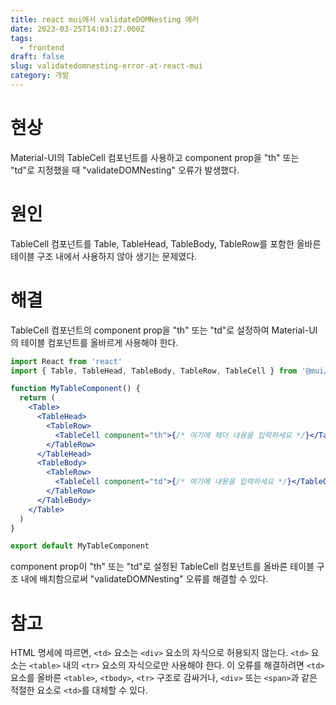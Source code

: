 ```yaml
---
title: react mui에서 validateDOMNesting 에러
date: 2023-03-25T14:03:27.000Z
tags:
  - frontend
draft: false
slug: validatedomnesting-error-at-react-mui
category: 개발
---
```


# 현상

Material-UI의 TableCell 컴포넌트를 사용하고 component prop을 "th" 또는 "td"로 지정했을 때 "validateDOMNesting" 오류가 발생했다.

# 원인

TableCell 컴포넌트를 Table, TableHead, TableBody, TableRow를 포함한 올바른 테이블 구조 내에서 사용하지 않아 생기는 문제였다.

# 해결

TableCell 컴포넌트의 component prop을 "th" 또는 "td"로 설정하여 Material-UI의 테이블 컴포넌트를 올바르게 사용해야 한다.

```jsx
import React from 'react'
import { Table, TableHead, TableBody, TableRow, TableCell } from '@mui/material'

function MyTableComponent() {
  return (
    <Table>
      <TableHead>
        <TableRow>
          <TableCell component="th">{/* 여기에 헤더 내용을 입력하세요 */}</TableCell>
        </TableRow>
      </TableHead>
      <TableBody>
        <TableRow>
          <TableCell component="td">{/* 여기에 내용을 입력하세요 */}</TableCell>
        </TableRow>
      </TableBody>
    </Table>
  )
}

export default MyTableComponent
```

component prop이 "th" 또는 "td"로 설정된 TableCell 컴포넌트를 올바른 테이블 구조 내에 배치함으로써 "validateDOMNesting" 오류를 해결할 수 있다.

# 참고

HTML 명세에 따르면, `<td>` 요소는 `<div>` 요소의 자식으로 허용되지 않는다. `<td>` 요소는 `<table>` 내의 `<tr>` 요소의 자식으로만 사용해야 한다.
이 오류를 해결하려면 `<td>` 요소를 올바른 `<table>`, `<tbody>`, `<tr>` 구조로 감싸거나, `<div>` 또는 `<span>`과 같은 적절한 요소로 `<td>`를 대체할 수 있다.
